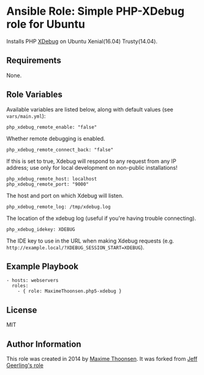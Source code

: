 # Ansible Role: Simple PHP-XDebug role for Ubuntu

Installs PHP [XDebug](http://xdebug.org/) on Ubuntu Xenial(16.04) Trusty(14.04).

## Requirements

None.

## Role Variables

Available variables are listed below, along with default values (see `vars/main.yml`):

    php_xdebug_remote_enable: "false"

Whether remote debugging is enabled.

    php_xdebug_remote_connect_back: "false"

If this is set to true, Xdebug will respond to any request from any IP address; use only for local development on non-public installations!

    php_xdebug_remote_host: localhost
    php_xdebug_remote_port: "9000"

The host and port on which Xdebug will listen.

    php_xdebug_remote_log: /tmp/xdebug.log

The location of the xdebug log (useful if you're having trouble connecting).

    php_xdebug_idekey: XDEBUG

The IDE key to use in the URL when making Xdebug requests (e.g. `http://example.local/?XDEBUG_SESSION_START=XDEBUG`).

## Example Playbook

    - hosts: webservers
      roles:
        - { role: MaximeThoonsen.php5-xdebug }

## License

MIT

## Author Information

This role was created in 2014 by [Maxime Thoonsen](https://twitter.com/MaximeThoonsen).
It was forked from [Jeff Geerling's role](https://github.com/geerlingguy/ansible-role-php-xdebug)
